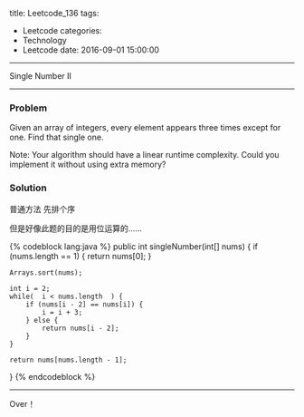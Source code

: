 title: Leetcode_136
tags:
  - Leetcode
categories:
  - Technology
  - Leetcode
date: 2016-09-01 15:00:00
---
Single Number II
<!-- more -->

***

### Problem
Given an array of integers, every element appears three times except for one. Find that single one.

Note:
Your algorithm should have a linear runtime complexity. Could you implement it without using extra memory?


### Solution 

普通方法
先排个序

但是好像此题的目的是用位运算的……

{% codeblock lang:java  %}
public int singleNumber(int[] nums) {
	if (nums.length == 1) {
		return nums[0];
	}
	
	Arrays.sort(nums);
	
	int i = 2;
	while(  i < nums.length  ) {
		if (nums[i - 2] == nums[i]) {
			i = i + 3;
		} else {
			return nums[i - 2];
		}
	}
	
	return nums[nums.length - 1];
}
{% endcodeblock %}

*** 

Over！











































